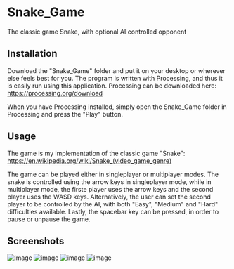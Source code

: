 # Snake_Game
The classic game Snake, with optional AI controlled opponent

## Installation
Download the "Snake_Game" folder and put it on your desktop or wherever else feels best for you. The program is written with Processing, and thus it is easily run using this application. Processing can be downloaded here: https://processing.org/download

When you have Processing installed, simply open the Snake_Game folder in Processing and press the "Play" button.

## Usage
The game is my implementation of the classic game "Snake": https://en.wikipedia.org/wiki/Snake_(video_game_genre)

The game can be played either in singleplayer or multiplayer modes. The snake is controlled using the arrow keys in singleplayer mode, while in multiplayer mode, the firste player uses the arrow keys and the second player uses the WASD keys. Alternatively, the user can set the second player to be controlled by the AI, with both "Easy", "Medium" and "Hard" difficulties available. Lastly, the spacebar key can be pressed, in order to pause or unpause the game.

## Screenshots
![image](https://github.com/FrederikGantzel/Snake_Game/assets/91853323/22c21053-a428-4185-8c2e-70992396e60b)
![image](https://github.com/FrederikGantzel/Snake_Game/assets/91853323/58c4de25-e13b-42fa-8ac6-6cf4e4a7f94d)
![image](https://github.com/FrederikGantzel/Snake_Game/assets/91853323/01130e44-f017-416b-a741-fa4ba7b74d72)
![image](https://github.com/FrederikGantzel/Snake_Game/assets/91853323/42c43abe-bc09-48bf-a794-ae3897f7f96c)
